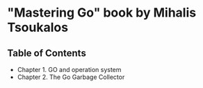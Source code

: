 # "Mastering Go" book by Mihalis Tsoukalos

## Table of Contents

* Chapter 1. GO and operation system
* Chapter 2. The Go Garbage Collector